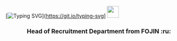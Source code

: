 [![Typing SVG](https://readme-typing-svg.herokuapp.com?color=%#FF5E2F&lines=Hi,+I'm+Anna)](https://git.io/typing-svg]
<img src="https://github.com/blackcater/blackcater/raw/main/images/Hi.gif" height="32"/></h1>
<h3 align="center"> Head of Recruitment Department from FOJIN :ru: </h3>
